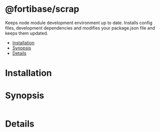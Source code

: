 # @fortibase/scrap



Keeps node module development environment up to date. Installs config files, development dependencies and modifies your package.json file and keeps them updated.

<!-- START doctoc generated TOC please keep comment here to allow auto update -->
<!-- DON'T EDIT THIS SECTION, INSTEAD RE-RUN doctoc TO UPDATE -->


- [Installation](#installation)
- [Synopsis](#synopsis)
- [Details](#details)

<!-- END doctoc generated TOC please keep comment here to allow auto update -->


# Installation
  

# Synopsis

```ts

```

# Details

<!-- usage -->

<!-- commands -->

